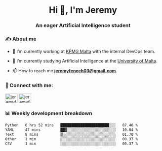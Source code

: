 <h1 align="center">Hi 👋, I'm Jeremy</h1>
<h3 align="center">An eager Artificial Intelligence student</h3>

<h3 align="left">✍ About me</h3>

- 🔭 I’m currently working at [KPMG Malta](https://kpmg.com/mt/en/home.html) with the internal DevOps team.

- 🌱 I’m currently studying Artificial Intelligence at the [University of Malta](https://www.linkedin.com/school/university-of-malta/).

- 📫 How to reach me **jeremyfenech03@gmail.com**.

<h3 align="left">🔗 Connect with me:</h3>
<p align="left">
<a href="https://linkedin.com/in/jeremyfenech" target="blank"><img align="center" src="https://raw.githubusercontent.com/rahuldkjain/github-profile-readme-generator/master/src/images/icons/Social/linked-in-alt.svg" alt="jeremyfenech" height="30" width="40" /></a>
<a href="https://www.leetcode.com/jeremyfen" target="blank"><img align="center" src="https://raw.githubusercontent.com/rahuldkjain/github-profile-readme-generator/master/src/images/icons/Social/leet-code.svg" alt="jeremyfen" height="30" width="40" /></a>
</p>


<h3 align="left">📊 Weekly development breakdown</h3>

<!--START_SECTION:waka-->

```txt
Python   6 hrs 52 mins   ██████████████████████░░░   87.46 %
YAML     47 mins         ██▓░░░░░░░░░░░░░░░░░░░░░░   10.04 %
Text     8 mins          ▒░░░░░░░░░░░░░░░░░░░░░░░░   01.70 %
Other    1 min           ░░░░░░░░░░░░░░░░░░░░░░░░░   00.37 %
CSV      1 min           ░░░░░░░░░░░░░░░░░░░░░░░░░   00.37 %
```

<!--END_SECTION:waka-->
